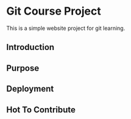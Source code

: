 # Git Course Project
This is a simple website project for git learning.

## Introduction

## Purpose

## Deployment

## Hot To Contribute